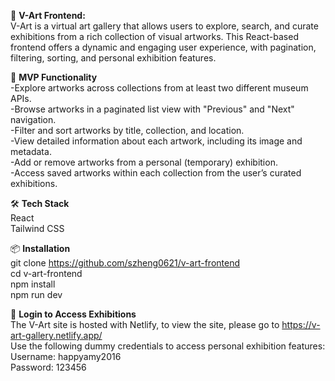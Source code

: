 🎨 <strong>V-Art Frontend:</strong>
<br>
V-Art is a virtual art gallery that allows users to explore, search, and curate exhibitions from a rich collection of visual artworks. This React-based frontend offers a dynamic and engaging user experience, with pagination, filtering, sorting, and personal exhibition features.

🌟 <strong>MVP Functionality</strong>
<br>-Explore artworks across collections from at least two different museum APIs.
<br>-Browse artworks in a paginated list view with "Previous" and "Next" navigation.
<br>-Filter and sort artworks by title, collection, and location.
<br>-View detailed information about each artwork, including its image and metadata.
<br>-Add or remove artworks from a personal (temporary) exhibition.
<br>-Access saved artworks within each collection from the user’s curated exhibitions.

🛠️ <strong>Tech Stack</strong>
<br>React
<br>Tailwind CSS

📦 <strong>Installation</strong>
<br>git clone https://github.com/szheng0621/v-art-frontend
<br>cd v-art-frontend
<br>npm install
<br>npm run dev

🔐 <strong>Login to Access Exhibitions</strong>
<br>The V-Art site is hosted with Netlify, to view the site, please go to https://v-art-gallery.netlify.app/
<br>Use the following dummy credentials to access personal exhibition features:
<br>Username: happyamy2016
<br>Password: 123456
